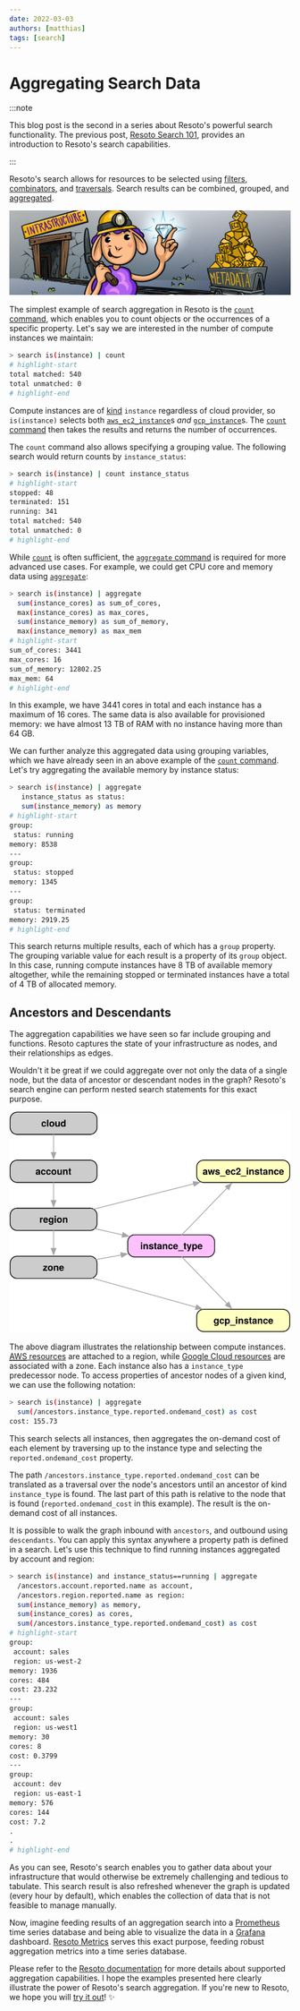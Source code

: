 ```yaml
---
date: 2022-03-03
authors: [matthias]
tags: [search]
---
```


# Aggregating Search Data

:::note

This blog post is the second in a series about Resoto's powerful search functionality. The previous post, [Resoto Search 101](/blog/resoto-search-101), provides an introduction to Resoto's search capabilities.

:::

Resoto's search allows for resources to be selected using [filters](/docs/reference/search/filters), [combinators](/docs/reference/search/filters#combining-selections), and [traversals](/docs/reference/search/traversals). Search results can be combined, grouped, and [aggregated](/docs/reference/search/aggregation).

![Left: Sheep Finding a Diamond in a Gold Mine](./img/banner.png)

<!--truncate-->

The simplest example of search aggregation in Resoto is the [`count` command](/docs/reference/cli/search-commands/count), which enables you to count objects or the occurrences of a specific property. Let's say we are interested in the number of compute instances we maintain:

```bash
> search is(instance) | count
# highlight-start
​total matched: 540
​total unmatched: 0
# highlight-end
```

Compute instances are of [kind](/docs/reference/data-models#kinds) `instance` regardless of cloud provider, so `is(instance)` selects both [`aws_ec2_instance`](/docs/reference/data-models/aws#aws_ec2_instance)s _and_ [`gcp_instance`](/docs/reference/data-models/google-cloud#gcp_instance)s. The [`count` command](/docs/reference/cli/search-commands/count) then takes the results and returns the number of occurrences.

The `count` command also allows specifying a grouping value. The following search would return counts by `instance_status`:

```bash
> search is(instance) | count instance_status
# highlight-start
​stopped: 48
​terminated: 151
​running: 341
​total matched: 540
​total unmatched: 0
# highlight-end
```

While [`count`](/docs/reference/cli/search-commands/count) is often sufficient, the [`aggregate` command](/docs/reference/cli/search-commands/aggregate) is required for more advanced use cases. For example, we could get CPU core and memory data using [`aggregate`](/docs/reference/cli/search-commands/aggregate):

```bash
> search is(instance) | aggregate
  sum(instance_cores) as sum_of_cores,
  max(instance_cores) as max_cores,
  sum(instance_memory) as sum_of_memory,
  max(instance_memory) as max_mem
# highlight-start
​sum_of_cores: 3441
​max_cores: 16
​sum_of_memory: 12802.25
​max_mem: 64
# highlight-end
```

In this example, we have 3441 cores in total and each instance has a maximum of 16 cores. The same data is also available for provisioned memory: we have almost 13 TB of RAM with no instance having more than 64 GB.

We can further analyze this aggregated data using grouping variables, which we have already seen in an above example of the [`count` command](/docs/reference/cli/search-commands/count). Let's try aggregating the available memory by instance status:

```bash
> search is(instance) | aggregate
   instance_status as status:
   sum(instance_memory) as memory
# highlight-start
​group:
​ status: running
​memory: 8538
​---
​group:
​ status: stopped
​memory: 1345
​---
​group:
​ status: terminated
​memory: 2919.25
# highlight-end
```

This search returns multiple results, each of which has a `group` property. The grouping variable value for each result is a property of its `group` object. In this case, running compute instances have 8 TB of available memory altogether, while the remaining stopped or terminated instances have a total of 4 TB of allocated memory.

## Ancestors and Descendants

The aggregation capabilities we have seen so far include grouping and functions. Resoto captures the state of your infrastructure as nodes, and their relationships as edges.

Wouldn't it be great if we could aggregate over not only the data of a single node, but the data of ancestor or descendant nodes in the graph? Resoto's search engine can perform nested search statements for this exact purpose.

![Instance Relationships](./img/carz_structure.svg)

The above diagram illustrates the relationship between compute instances. [<abbr title="Amazon Web Services">AWS</abbr> resources](/docs/reference/data-models/aws) are attached to a region, while [Google Cloud resources](/docs/reference/data-models/google-cloud) are associated with a zone. Each instance also has a `instance_type` predecessor node. To access properties of ancestor nodes of a given kind, we can use the following notation:

```bash
> search is(instance) | aggregate
  sum(/ancestors.instance_type.reported.ondemand_cost) as cost
​cost: 155.73
```

This search selects all instances, then aggregates the on-demand cost of each element by traversing up to the instance type and selecting the `reported.ondemand_cost` property.

The path `/ancestors.instance_type.reported.ondemand_cost` can be translated as a traversal over the node's ancestors until an ancestor of kind `instance_type` is found. The last part of this path is relative to the node that is found (`reported.ondemand_cost` in this example). The result is the on-demand cost of all instances.

It is possible to walk the graph inbound with `ancestors`, and outbound using `descendants`. You can apply this syntax anywhere a property path is defined in a search. Let's use this technique to find running instances aggregated by account and region:

```bash
> search is(instance) and instance_status==running | aggregate
  /ancestors.account.reported.name as account,
  /ancestors.region.reported.name as region:
  sum(instance_memory) as memory,
  sum(instance_cores) as cores,
  sum(/ancestors.instance_type.reported.ondemand_cost) as cost
# highlight-start
​group:
​ account: sales
​ region: us-west-2
​memory: 1936
​cores: 484
​cost: 23.232
​---
​group:
​ account: sales
​ region: us-west1
​memory: 30
​cores: 8
​cost: 0.3799
​---
​group:
​ account: dev
​ region: us-east-1
​memory: 576
​cores: 144
​cost: 7.2
​.
​.
# highlight-end
```

As you can see, Resoto's search enables you to gather data about your infrastructure that would otherwise be extremely challenging and tedious to tabulate. This search result is also refreshed whenever the graph is updated (every hour by default), which enables the collection of data that is not feasible to manage manually.

Now, imagine feeding results of an aggregation search into a [Prometheus](https://prometheus.io) time series database and being able to visualize the data in a [Grafana](https://grafana.com) dashboard. [Resoto Metrics](https://github.com/someengineering/resoto/tree/main/resotometrics) serves this exact purpose, feeding robust aggregation metrics into a time series database.

Please refer to the [Resoto documentation](/docs/reference/search/aggregation) for more details about supported aggregation capabilities. I hope the examples presented here clearly illustrate the power of Resoto's search aggregation. If you're new to Resoto, we hope you will [try it out](/docs/getting-started)! ✨
